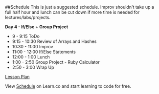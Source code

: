 

##Schedule
This is just a suggested schedule. Improv shouldn't take up a full half hour and lunch can be cut down if more time is needed for lectures/labs/projects.

**Day 4 - If/Else + Group Project**
+ 9 - 9:15 ToDo
+ 9:15 - 10:30 Review of Arrays and Hashes
+ 10:30 - 11:00 Improv
+ 11:00 - 12:00 If/Else Statements
+ 12:00 - 1:00 Lunch
+ 1:00 - 2:50 Group Project - Ruby Calculator
+ 2:50 - 3:00 Wrap Up

[Lesson Plan](https://docs.google.com/a/flatironschool.com/document/d/1Ave3y7NFJWPg4ioFpfxt0a1i4SDKc_KasvDhgtUVKVo/edit)

<p data-visibility='hidden'>View <a href='https://learn.co/lessons/hs-intro-software-day4-schedule' title='Schedule'>Schedule</a> on Learn.co and start learning to code for free.</p>

